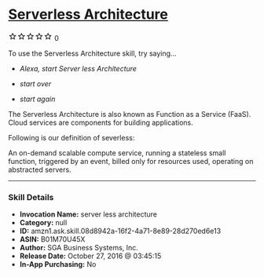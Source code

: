 # [Serverless Architecture](http://alexa.amazon.com/#skills/amzn1.ask.skill.08d8942a-16f2-4a71-8e89-28d270ed6e13)
![0 stars](../../images/ic_star_border_black_18dp_1x.png)![0 stars](../../images/ic_star_border_black_18dp_1x.png)![0 stars](../../images/ic_star_border_black_18dp_1x.png)![0 stars](../../images/ic_star_border_black_18dp_1x.png)![0 stars](../../images/ic_star_border_black_18dp_1x.png) 0

To use the Serverless Architecture skill, try saying...

* *Alexa, start Server less Architecture*

* *start over*

* *start again*

The Serverless Architecture is also known as Function as a Service (FaaS). Cloud services are components for building applications.

Following is our definition of severless: 

An on-demand scalable compute service,
running a stateless small function,
triggered by an event, 
billed only for resources used,
operating on abstracted servers.

***

### Skill Details

* **Invocation Name:** server less architecture
* **Category:** null
* **ID:** amzn1.ask.skill.08d8942a-16f2-4a71-8e89-28d270ed6e13
* **ASIN:** B01M70U45X
* **Author:** SGA Business Systems, Inc.
* **Release Date:** October 27, 2016 @ 03:45:15
* **In-App Purchasing:** No
